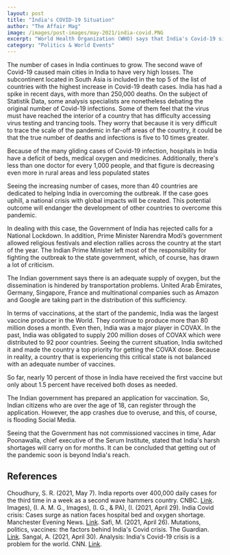 ```yaml
---
layout: post
title: "India's COVID-19 Situation"
author: "The Affair Mag"
image: /images/post-images/may-2021/india-covid.PNG
excerpt: "World Health Organization (WHO) says that India's Covid-19 situation is 'beyond heartbreaking.'"
category: "Politics & World Events"
---
```


The number of cases in India continues to grow. The second wave of Covid-19 caused main cities in India to have very high losses. The subcontinent located in South Asia is included in the top 5 of the list of countries with the highest increase in Covid-19 death cases. India has had a spike in recent days, with more than 250,000 deaths. On the subject of Statistik Data, some analysis specialists are nonetheless debating the original number of Covid-19 infections. Some of them feel that the virus must have reached the interior of a country that has difficulty accessing virus testing and trancing tools. They worry that because it is very difficult to trace the scale of the pandemic in far-off areas of the country, it could be that the true number of deaths and infections is five to 10 times greater. 

Because of the many gliding cases of Covid-19 infection, hospitals in India have a deficit of beds, medical oxygen and medicines. Additionally, there's less than one doctor for every 1,000 people, and that figure is decreasing even more in rural areas and less populated states

Seeing the increasing number of cases, more than 40 countries are dedicated to helping India in overcoming the outbreak. If the case goes uphill, a national crisis with global impacts will be created. This potential outcome will endanger the development of other countries to overcome this pandemic.

In dealing with this case, the Government of India has rejected calls for a National Lockdown. In addition, Prime Minister Narendra Modi’s government allowed religious festivals and election rallies across the country at the start of the year. The Indian Prime Minister left most of the responsibility for fighting the outbreak to the state government, which, of course, has drawn a lot of criticism.

The Indian government says there is an adequate supply of oxygen, but the dissemination is hindered by transportation problems. United Arab Emirates, Germany, Singapore, France and multinational companies such as Amazon and Google are taking part in the distribution of this sufficiency. 

In terms of vaccinations, at the start of the pandemic, India was the largest vaccine producer in the World. They continue to produce more than 80 million doses a month. 
Even then, India was a major player in COVAX. In the past, India was obligated to supply 200 million doses of COVAX which were distributed to 92 poor countries. 
Seeing the current situation, India switched it and made the country a top priority for getting the COVAX dose. Because in reality, a country that is experiencing this critical state is not balanced with an adequate number of vaccines.

So far, nearly 10 percent of those in India have received the first vaccine but only about 1.5 percent have received both doses as needed. 

The Indian government has prepared an application for vaccination. So, Indian citizens who are over the age of 18, can register through the application. However, the app crashes due to overuse, and this, of course, is flooding Social Media.

Seeing that the Government has not commissioned vaccines in time, Adar Poonawalla, chief executive of the Serum Institute, stated that India's harsh shortages will carry on for months.
It can be concluded that getting out of the pandemic soon is beyond India's reach.

## References 
Choudhury, S. R. (2021, May 7). India reports over 400,000 daily cases for the third time in a week as a second wave hammers country. CNBC. [Link](https://www.cnbc.com/2021/05/07/india-covid-crisis-daily-cases-rise-above-400000-again.html).
Images), (I. A. M. G., Images), (I. G., & PA), (I. (2021, April 29). India Covid crisis: Cases surge as nation faces hospital bed and oxygen shortage. Manchester Evening News. [Link](https://www.manchestereveningnews.co.uk/news/world-news/what-happening-india-covid-cases-20486827).
Safi, M. (2021, April 26). Mutations, politics, vaccines: the factors behind India's Covid crisis. The Guardian. [Link](https://www.theguardian.com/world/2021/apr/26/mutations-politics-vaccines-the-factors-behind-indias-covid-crisis).
Sangal, A. (2021, April 30). Analysis: India's Covid-19 crisis is a problem for the world. CNN. [Link](https://edition.cnn.com/2021/04/29/india/india-covid-crisis-world-problem/index.html). 
